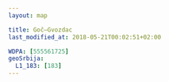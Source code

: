 ```yaml
---
layout: map

title: Goč–Gvozdac
last_modified_at: 2018-05-21T00:02:51+02:00

WDPA: [555561725]
geoSrbija:
  L1_183: [183]
---
```

